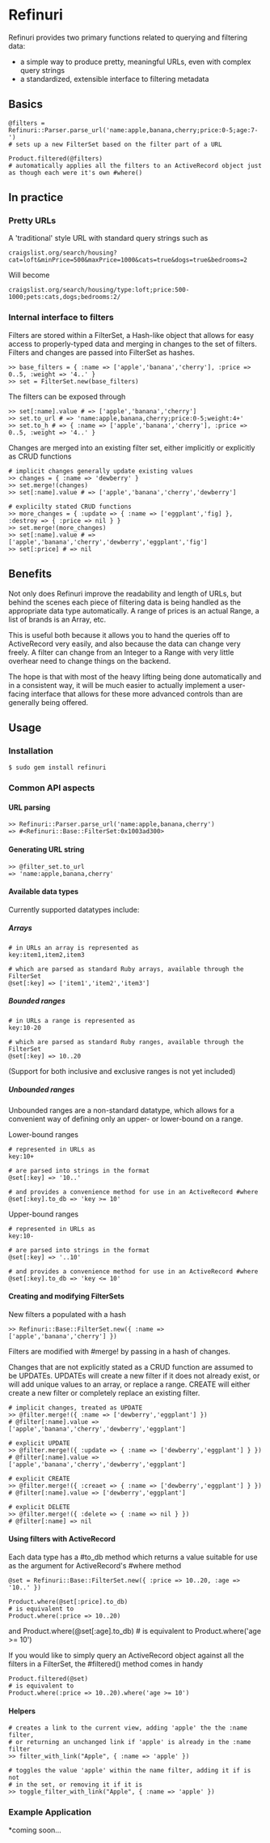 # Refinuri

Refinuri provides two primary functions related to querying and filtering data:

+ a simple way to produce pretty, meaningful URLs, even with complex query strings
+ a standardized, extensible interface to filtering metadata

## Basics

	@filters = Refinuri::Parser.parse_url('name:apple,banana,cherry;price:0-5;age:7-')
	# sets up a new FilterSet based on the filter part of a URL
	
	Product.filtered(@filters)
	# automatically applies all the filters to an ActiveRecord object just as though each were it's own #where()

## In practice

### Pretty URLs

A 'traditional' style URL with standard query strings such as
	
	craigslist.org/search/housing?cat=loft&minPrice=500&maxPrice=1000&cats=true&dogs=true&bedrooms=2

Will become

	craigslist.org/search/housing/type:loft;price:500-1000;pets:cats,dogs;bedrooms:2/
	
### Internal interface to filters

Filters are stored within a FilterSet, a Hash-like object that allows for easy access to properly-typed data and merging in changes to the set of filters. Filters and changes are passed into FilterSet as hashes.
	
	>> base_filters = { :name => ['apple','banana','cherry'], :price => 0..5, :weight => '4..' }
	>> set = FilterSet.new(base_filters)
	
The filters can be exposed through

	>> set[:name].value # => ['apple','banana','cherry']
	>> set.to_url # => 'name:apple,banana,cherry;price:0-5;weight:4+'
	>> set.to_h # => { :name => ['apple','banana','cherry'], :price => 0..5, :weight => '4..' }
	
Changes are merged into an existing filter set, either implicitly or explicitly as CRUD functions
	
	# implicit changes generally update existing values
	>> changes = { :name => 'dewberry' }
	>> set.merge!(changes)
	>> set[:name].value # => ['apple','banana','cherry','dewberry']
	
	# explicilty stated CRUD functions
	>> more_changes = { :update => { :name => ['eggplant','fig] }, :destroy => { :price => nil } }
	>> set.merge!(more_changes)
	>> set[:name].value # => ['apple','banana','cherry','dewberry','eggplant','fig']
	>> set[:price] # => nil
	
## Benefits

Not only does Refinuri improve the readability and length of URLs, but behind the scenes each piece of filtering data is being handled as the appropriate data type automatically. A range of prices is an actual Range, a list of brands is an Array, etc.

This is useful both because it allows you to hand the queries off to ActiveRecord very easily, and also because the data can change very freely. A filter can change from an Integer to a Range with very little overhear need to change things on the backend.

The hope is that with most of the heavy lifting being done automatically and in a consistent way, it will be much easier to actually implement a user-facing interface that allows for these more advanced controls than are generally being offered.

## Usage

### Installation
	
	$ sudo gem install refinuri

### Common API aspects

#### URL parsing
	
	>> Refinuri::Parser.parse_url('name:apple,banana,cherry')
	=> #<Refinuri::Base::FilterSet:0x1003ad300>
	
#### Generating URL string
	
	>> @filter_set.to_url
	=> 'name:apple,banana,cherry'
	
#### Available data types

Currently supported datatypes include:

##### Arrays

	# in URLs an array is represented as
	key:item1,item2,item3
	
	# which are parsed as standard Ruby arrays, available through the FilterSet
	@set[:key] => ['item1','item2','item3']

##### Bounded ranges

	# in URLs a range is represented as
	key:10-20
	
	# which are parsed as standard Ruby ranges, available through the FilterSet
	@set[:key] => 10..20

(Support for both inclusive and exclusive ranges is not yet included)

##### Unbounded ranges

Unbounded ranges are a non-standard datatype, which allows for a convenient way of defining only an upper- or lower-bound on a range.

Lower-bound ranges

	# represented in URLs as
	key:10+
	
	# are parsed into strings in the format
	@set[:key] => '10..'
	
	# and provides a convenience method for use in an ActiveRecord #where
	@set[:key].to_db => 'key >= 10'

Upper-bound ranges

	# represented in URLs as
	key:10-
	
	# are parsed into strings in the format
	@set[:key] => '..10'
	
	# and provides a convenience method for use in an ActiveRecord #where
	@set[:key].to_db => 'key <= 10'
	
#### Creating and modifying FilterSets

New filters a populated with a hash

	>> Refinuri::Base::FilterSet.new({ :name => ['apple','banana','cherry'] })

Filters are modified with #merge! by passing in a hash of changes.

Changes that are not explicitly stated as a CRUD function are assumed to be UPDATEs. UPDATEs will create a new filter if it does not already exist, or will add unique values to an array, or replace a range. CREATE will either create a new filter or completely replace an existing filter.

	# implicit changes, treated as UPDATE
	>> @filter.merge!({ :name => ['dewberry','eggplant'] })
	# @filter[:name].value => ['apple','banana','cherry','dewberry','eggplant']
	
	# explicit UPDATE
	>> @filter.merge!({ :update => { :name => ['dewberry','eggplant'] } })
	# @filter[:name].value => ['apple','banana','cherry','dewberry','eggplant']
	
	# explicit CREATE
	>> @filter.merge!({ :creaet => { :name => ['dewberry','eggplant'] } })
	# @filter[:name].value => ['dewberry','eggplant']
	
	# explicit DELETE
	>> @filter.merge!({ :delete => { :name => nil } })
	# @filter[:name] => nil

#### Using filters with ActiveRecord

Each data type has a #to_db method which returns a value suitable for use as the argument for ActiveRecord's #where method

	@set = Refinuri::Base::FilterSet.new({ :price => 10..20, :age => '10..' })
	
	Product.where(@set[:price].to_db)
	# is equivalent to
	Product.where(:price => 10..20)
	
and
	Product.where(@set[:age].to_db)
	# is equivalent to
	Product.where('age >= 10')
	
If you would like to simply query an ActiveRecord object against all the filters in a FilterSet, the #filtered() method comes in handy

	Product.filtered(@set)
	# is equivalent to
	Product.where(:price => 10..20).where('age >= 10')	
	
#### Helpers
	
	# creates a link to the current view, adding 'apple' the the :name filter, 
	# or returning an unchanged link if 'apple' is already in the :name filter
	>> filter_with_link("Apple", { :name => 'apple' })
	
	# toggles the value 'apple' within the name filter, adding it if is not
	# in the set, or removing it if it is
	>> toggle_filter_with_link("Apple", { :name => 'apple' })

### Example Application
*coming soon...